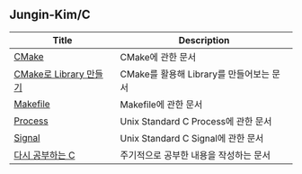## Jungin-Kim/C

| Title                                                 | Description                              |
| ----------------------------------------------------- | ---------------------------------------- |
| [CMake](./CMake.md)                                   | CMake에 관한 문서                        |
| [CMake로 Library 만들기](./CMake로-Library-만들기.md) | CMake를 활용해 Library를 만들어보는 문서 |
| [Makefile](./Makefile.md)                             | Makefile에 관한 문서                     |
| [Process](./Process.md)                               | Unix Standard C Process에 관한 문서      |
| [Signal](./Signal.md)                                 | Unix Standard C Signal에 관한 문서       |
| [다시 공부하는 C](./다시-공부하는-C.md)               | 주기적으로 공부한 내용을 작성하는 문서   |

